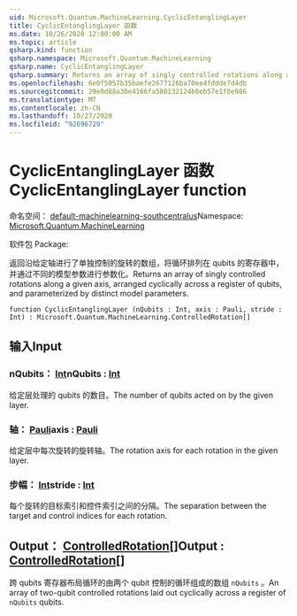 ```yaml
---
uid: Microsoft.Quantum.MachineLearning.CyclicEntanglingLayer
title: CyclicEntanglingLayer 函数
ms.date: 10/26/2020 12:00:00 AM
ms.topic: article
qsharp.kind: function
qsharp.namespace: Microsoft.Quantum.MachineLearning
qsharp.name: CyclicEntanglingLayer
qsharp.summary: Returns an array of singly controlled rotations along a given axis, arranged cyclically across a register of qubits, and parameterized by distinct model parameters.
ms.openlocfilehash: 6e0f5057b35baefe2677126ba70ee4fddde7d4db
ms.sourcegitcommit: 29e0d88a30e4166fa580132124b0eb57e1f0e986
ms.translationtype: MT
ms.contentlocale: zh-CN
ms.lasthandoff: 10/27/2020
ms.locfileid: "92696729"
---
```

# <a name="cyclicentanglinglayer-function"></a><span data-ttu-id="4b93f-102">CyclicEntanglingLayer 函数</span><span class="sxs-lookup"><span data-stu-id="4b93f-102">CyclicEntanglingLayer function</span></span>

<span data-ttu-id="4b93f-103">命名空间： [default-machinelearning-southcentralus](xref:Microsoft.Quantum.MachineLearning)</span><span class="sxs-lookup"><span data-stu-id="4b93f-103">Namespace: [Microsoft.Quantum.MachineLearning](xref:Microsoft.Quantum.MachineLearning)</span></span>

<span data-ttu-id="4b93f-104">软件包 [](https://nuget.org/packages/)</span><span class="sxs-lookup"><span data-stu-id="4b93f-104">Package: [](https://nuget.org/packages/)</span></span>


<span data-ttu-id="4b93f-105">返回沿给定轴进行了单独控制的旋转的数组，将循环排列在 qubits 的寄存器中，并通过不同的模型参数进行参数化。</span><span class="sxs-lookup"><span data-stu-id="4b93f-105">Returns an array of singly controlled rotations along a given axis, arranged cyclically across a register of qubits, and parameterized by distinct model parameters.</span></span>

```qsharp
function CyclicEntanglingLayer (nQubits : Int, axis : Pauli, stride : Int) : Microsoft.Quantum.MachineLearning.ControlledRotation[]
```


## <a name="input"></a><span data-ttu-id="4b93f-106">输入</span><span class="sxs-lookup"><span data-stu-id="4b93f-106">Input</span></span>

### <a name="nqubits--int"></a><span data-ttu-id="4b93f-107">nQubits： [Int](xref:microsoft.quantum.lang-ref.int)</span><span class="sxs-lookup"><span data-stu-id="4b93f-107">nQubits : [Int](xref:microsoft.quantum.lang-ref.int)</span></span>

<span data-ttu-id="4b93f-108">给定层处理的 qubits 的数目。</span><span class="sxs-lookup"><span data-stu-id="4b93f-108">The number of qubits acted on by the given layer.</span></span>


### <a name="axis--pauli"></a><span data-ttu-id="4b93f-109">轴： [Pauli](xref:microsoft.quantum.lang-ref.pauli)</span><span class="sxs-lookup"><span data-stu-id="4b93f-109">axis : [Pauli](xref:microsoft.quantum.lang-ref.pauli)</span></span>

<span data-ttu-id="4b93f-110">给定层中每次旋转的旋转轴。</span><span class="sxs-lookup"><span data-stu-id="4b93f-110">The rotation axis for each rotation in the given layer.</span></span>


### <a name="stride--int"></a><span data-ttu-id="4b93f-111">步幅： [Int](xref:microsoft.quantum.lang-ref.int)</span><span class="sxs-lookup"><span data-stu-id="4b93f-111">stride : [Int](xref:microsoft.quantum.lang-ref.int)</span></span>

<span data-ttu-id="4b93f-112">每个旋转的目标索引和控件索引之间的分隔。</span><span class="sxs-lookup"><span data-stu-id="4b93f-112">The separation between the target and control indices for each rotation.</span></span>



## <a name="output--controlledrotation"></a><span data-ttu-id="4b93f-113">Output： [ControlledRotation](xref:Microsoft.Quantum.MachineLearning.ControlledRotation)[]</span><span class="sxs-lookup"><span data-stu-id="4b93f-113">Output : [ControlledRotation](xref:Microsoft.Quantum.MachineLearning.ControlledRotation)[]</span></span>

<span data-ttu-id="4b93f-114">跨 qubits 寄存器布局循环的由两个 qubit 控制的循环组成的数组 `nQubits` 。</span><span class="sxs-lookup"><span data-stu-id="4b93f-114">An array of two-qubit controlled rotations laid out cyclically across a register of `nQubits` qubits.</span></span>